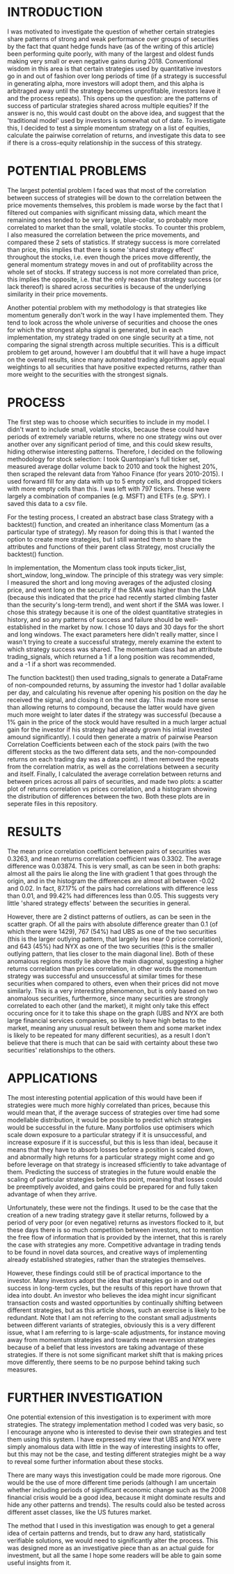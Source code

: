 # INTRODUCTION

I was motivated to investigate the question of whether certain strategies share patterns of strong and weak performance over groups of securities by the fact that quant hedge funds have (as of the writing of this article) been performing quite poorly, with many of the largest and oldest funds making very small or even negative gains during 2018. Conventional wisdom in this area is that certain strategies used by quantitative investors go in and out of fashion over long periods of time (if a strategy is successful in generating alpha, more investors will adopt them, and this alpha is arbitraged away until the strategy becomes unprofitable, investors leave it and the process repeats). This opens up the question: are the patterns of success of particular strategies shared across multiple equities? If the answer is no, this would cast doubt on the above idea, and suggest that the 'traditional model' used by investors is  somewhat out of date. To investigate this, I decided to test a simple momentum strategy on a list of equities, calculate the pairwise correlation of returns, and investigate this data to see if there is a cross-equity relationship in the success of this strategy.

# POTENTIAL PROBLEMS

The largest potential problem I faced was that most of the correlation between success of strategies will be down to the correlation  between the price movements themselves, this problem is made worse by the fact that I filtered out companies with significant missing  data, which meant the remaining ones tended to be very large, blue-collar, so probably more correlated to market than the small,  volatile stocks. To counter this problem, I also measured the correlation between the price movements, and compared these 2 sets of  statistics. If strategy success is more correlated than price, this implies that there is some 'shared strategy effect' throughout the  stocks, i.e. even though the prices move differently, the general momentum strategy moves in and out of profitability across the whole  set of stocks. If strategy success is not more correlated than price, this implies the opposite, i.e. that the only reason that strategy  success (or lack thereof) is shared across securities is because of the underlying similarity in their price movements.

Another potential problem with my methodology is that strategies like momentum generally don't work in the way I have implemented them. They tend to look across the whole universe of securities and choose the ones for which the strongest alpha signal is generated, but in each implementation, my strategy traded on one single security at a time, not comparing the signal strength across multiple securities. This is a difficult problem to get around, however I am doubtful that it will have a huge impact on the overall results, since many  automated trading algorithms apply equal weightings to all securities that have positive expected returns, rather than more weight to the securities with the strongest signals.

# PROCESS

The first step was to choose which securities to include in my model. I didn't want to include small, volatile stocks, because these could have periods of extremely variable returns, where no one strategy wins out over another over any significant period of time, and this could skew results, hiding otherwise interesting patterns. Therefore, I decided on the following methodology for stock selection: I took Quantopian's full ticker set, measured average dollar volume back to 2010 and took the highest 20%, then scraped the relevant data from Yahoo Finance (for years 2010-2015). I used forward fill for any data with up to 5 empty cells, and dropped tickers with more empty cells than this. I was left with 797 tickers. These were largely a combination of companies (e.g. MSFT) and ETFs (e.g. SPY). I saved this data to a csv file.

For the testing process, I created an abstract base class Strategy with a backtest() function, and created an inheritance class Momentum (as a particular type of strategy). My reason for doing this is that I wanted the option to create more strategies, but I still wanted them to share the attributes and functions of their parent class Strategy, most crucially the backtest() function.

In implementation, the Momentum class took inputs ticker_list, short_window, long_window. The principle of this strategy was very simple: I measured the short and long moving averages of the adjusted closing price, and went long on the security if the SMA was higher than the LMA (because this indicated that the price had recently started climbing faster than the security's long-term trend), and went short if the SMA was lower. I chose this strategy because it is one of the oldest quantitative strategies in history, and so any patterns of success and failure should be well-established in the market by now. I chose 10 days and 30 days for the short and long windows. The exact parameters here didn't really matter, since I wasn't trying to create a successful strategy, merely examine the extent to which strategy success was shared. The momentum class had an attribute trading_signals, which returned a 1 if a long position was recommended, and a -1 if a short was recommended.

The function backtest() then used trading_signals to generate a DataFrame of non-compounded returns, by assuming the investor had 1 dollar available per day, and calculating his revenue after opening his position on the day he received the signal, and closing it on the next day. This made more sense than allowing returns to compound, because the latter would have given much more weight to later  dates if the strategy was successful (because a 1% gain in the price of the stock would have resulted in a much larger actual gain for the investor if his strategy had already grown his intial invested amound significantly). I could then generate a matrix of pairwise  Pearson Correlation Coefficients between each of the stock pairs (with the two different stocks as the two different data sets, and the non-compounded returns on each trading day was a data point). I then removed the repeats from the correlation matrix, as well as the correlations between a security and itself. Finally, I calculated the average correlation between returns and between prices across all pairs of securities, and made two plots: a scatter plot of returns correlation vs prices correlation, and a histogram showing the distribution of differences between the two. Both these plots are in seperate files in this repository.

# RESULTS

The mean price correlation coefficient between pairs of securities was 0.3263, and mean returns correlation coefficient was 0.3302. The average difference was 0.03874. This is very small, as can be seen in both graphs: almost all the pairs lie along the line with gradient 1 that goes through the origin, and in the histogram the differences are almost all between -0.02 and 0.02. In fact, 87.17% of the pairs had correlations with difference less than 0.01, and 99.42% had differences less than 0.05. This suggests very little 'shared strategy effects' between the securities in general.

However, there are 2 distinct patterns of outliers, as can be seen in the scatter graph. Of all the pairs with absolute difference greater than 0.1 (of which there were 1429), 767 (54%) had UBS as one of the two securities (this is the larger outlying pattern, that largely lies near 0 price correlation), and 643 (45%) had NYX as one of the two securities (this is the smaller outlying pattern, that lies closer to the main diagonal line). Both of these anomalous regions mostly lie above the main diagonal, suggesting a higher returns correlation than prices correlation, in other words the momentum strategy was successful and unsuccessful at similar times for these securities when compared to others, even when their prices did not move similarly. This is a very interesting phenomenon, but is only based on two anomalous securities, furthermore, since many securities are strongly correlated to each other (and the market), it might only take this effect occuring once for it to take this shape on the graph (UBS and NYX are both large financial services companies, so likely to have high betas to the market, meaning any unusual result between them and some market index is likely to be repeated for many different securities), as a result I don't believe that there is much that can be said with certainty about these two securities' relationships to the others.

# APPLICATIONS

The most interesting potential application of this would have been if strategies were much more highly correlated than prices, because this would mean that, if the average success of strategies over time had some modellable distribution, it would be possible to predict which strategies would be successful in the future. Many portfolios use optimisers which scale down exposure to a particular strategy if it is unsuccessful, and increase exposure if it is successful, but this is less than ideal, because it means that they have to absorb losses before a position is scaled down, and abnormally high returns for a particular strategy might come and go before leverage on that strategy is increased sfficiently to take advantage of them. Predicting the success of strategies in the future would enable the scaling of particular strategies before this point, meaning that losses could be preemptively avoided, and gains could be prepared for and fully taken advantage of when they arrive.

Unfortunately, these were not the findings. It used to be the case that the creation of a new trading strategy gave it stellar returns,  followed by a period of very poor (or even negative) returns as investors flocked to it, but these days there is so much competition between investors, not to mention the free flow of information that is provided by the internet, that this is rarely the case with strategies any more. Competitive advantage in trading tends to be found in novel data sources, and creative ways of implementing already established strategies, rather than the strategies themselves.

However, these findings could still be of practical importance to the investor. Many investors adopt the idea that strategies go in and out of success in long-term cycles, but the results of this report have thrown that idea into doubt. An investor who believes the idea might incur significant transaction costs and wasted opportunities by continually shifting between different strategies, but as this article shows, such an exercise is likely to be redundant. Note that I am not referring to the constant small adjustments between different variants of strategies, obviously this is a very different issue, what I am referring to is large-scale adjustments, for instance moving away from momentum strategies and towards mean reversion strategies because of a belief that less investors are taking advantage of these strategies. If there is not some significant market shift that is making prices move differently, there seems to be no purpose behind taking such measures.

# FURTHER INVESTIGATION

One potential extension of this investigation is to experiment with more strategies. The strategy implementation method I coded was very basic, so I encourage anyone who is interested to devise their own strategies and test them using this system. I have expressed my view that UBS and NYX were simply anomalous data with little in the way of interesting insights to offer, but this may not be the case, and testing different strategies might be a way to reveal some further information about these stocks.

There are many ways this investigation could be made more rigorous. One would be the use of more different time periods (although I am uncertain whether including periods of significant economic change such as the 2008 financial crisis would be a good idea, because it might dominate results and hide any other patterns and trends). The results could also be tested across different asset classes, like the US futures market. 

The method that I used in this investigation was enough to get a general idea of certain patterns and trends, but to draw any hard, statistically verifiable solutions, we would need to significantly alter the process. This was designed more as an investigative piece than as an actual guide for investment, but all the same I hope some readers will be able to gain some useful insights from it.

